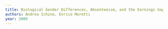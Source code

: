 ```yaml
---
title: Biological Gender Differences, Absenteeism, and the Earnings Gap
authors: Andrea Ichino, Enrico Moretti
year: 2009
---
```


